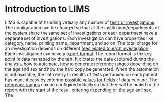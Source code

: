 # Introduction to LIMS

LIMS is capable of handling virtually any number of [tests or investigations](https://github.com/hmislk/hmis/wiki/LIMS-Investigations). The configuration can be changed so that all the institutions/departments of the system share the same set of investigations or each department have a separate set of investigations. Each investigation can have properties like category, name, printing name, department, and so on. The total charge for an investigation depends on different [fees related to each investigation](https://github.com/hmislk/hmis/wiki/LIMS-Investigation-Fees). Each investigation can have a [report format](https://github.com/hmislk/hmis/wiki/LIMS-Investigation-Format). The report format is the key point in data managed by the test. It dictates the data captured during the analysis, how to automate, how to generate reference ranges depending on the age and sex and how the hard copy be generated. When the automation is not available, the data entry to results of tests performed on each patient has made it easy by entering [possible values for fields](https://github.com/hmislk/hmis/wiki/LIMS-Investigation-Field-Values) of data capture. The [reference ranges](https://github.com/hmislk/hmis/wiki/LIMS-Reference-Ranges) can be configured initially so that they will be added to the report with the start of the result entering depending on the age and sex.
The 

